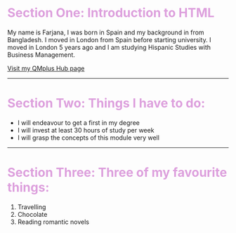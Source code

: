 <h1 style="color:plum;">Section One: Introduction to HTML</H1>
<p>My name is Farjana, I was born in Spain and my background in from Bangladesh. I moved in London from Spain before starting university. I moved in London 5 years ago and I am studying Hispanic Studies with Business Management.</p>
<a href="https://hub.qmplus.qmul.ac.uk/view/view.php?profile=bt16159&page=sml209-computers-and-languages-2018-farjana"> Visit my QMplus Hub page </a>
<hr>
<h1 style="color:plum;">Section Two: Things I have to do: </h1>
<ul>
  <li>I will endeavour to get a first in my degree</li>
  <li>I will invest at least 30 hours of study per week</li>
  <li>I will grasp the concepts of this module very well</li>
</ul>
<hr>
<h1 style="color:plum;">Section Three: Three of my favourite things: </h1>
<ol>
  <li>Travelling</li>
  <li>Chocolate</li>
  <li>Reading romantic novels</li>
</ol>
